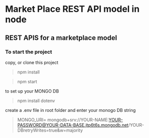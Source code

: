 
# Market Place REST API model in node


## REST APIS for a marketplace model

### To start the project

copy, or clone this project

> npm install

> npm start

to set up your MONGO DB

>npm install dotenv

create a .env file in root folder and enter your monogo DB string

> MONGO_URI= mongodb+srv://YOUR-NAME:YOUR-PASSWORD@YOUR-DATA-BASE.jtp6t6s.mongodb.net/YOUR-DBretryWrites=true&w=majority

